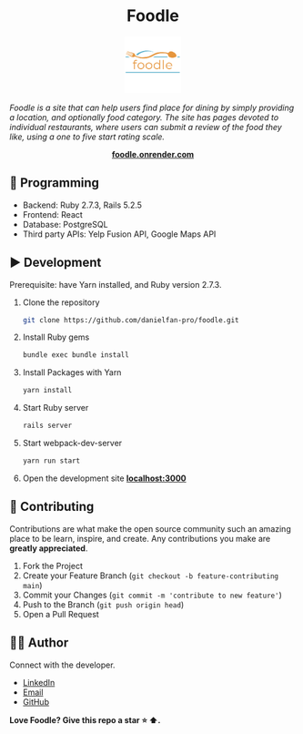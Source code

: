 <h1 align="center">Foodle</h1>

<p align="center">
  <img src="/app/assets/images/foodle transparent.png" alt="Foodle logo" width="100px" height="100px"/>

<i>Foodle is a site that can help users find place for dining by simply providing a location, and optionally food category. The site has pages devoted to individual restaurants, where users can submit a review of the food they like, using a one to five start rating scale.</i>
<br>

</p>

<p align="center">
  <a href="https://foodle.onrender.com"><strong>foodle.onrender.com</strong></a>
  <br>
</p>

## 🚀 Programming

- Backend: Ruby 2.7.3, Rails 5.2.5
- Frontend: React
- Database: PostgreSQL
- Third party APIs: Yelp Fusion API, Google Maps API

## ▶️ Development
Prerequisite: have Yarn installed, and Ruby version 2.7.3.

1. Clone the repository
    ```sh
    git clone https://github.com/danielfan-pro/foodle.git
    ```
    
2. Install Ruby gems
    ```sh
    bundle exec bundle install
    ```
    
3. Install Packages with Yarn
    ```sh
    yarn install
    ```
    
4. Start Ruby server
    ```sh
    rails server
    ```
    
5. Start webpack-dev-server
    ```sh
    yarn run start
    ```
    
6. Open the development site **[localhost:3000](http://localhost:3000)**
    
## 🤝 Contributing

Contributions are what make the open source community such an amazing place to be learn, inspire, and create.
Any contributions you make are **greatly appreciated**.

1. Fork the Project
2. Create your Feature Branch (`git checkout -b feature-contributing main`)
3. Commit your Changes (`git commit -m 'contribute to new feature'`)
4. Push to the Branch (`git push origin head`)
5. Open a Pull Request

## 👨‍💻 Author

Connect with the developer.

- [LinkedIn][linkedin]
- [Email][email]
- [GitHub][github]

**Love Foodle? Give this repo a star :star: :arrow_up:.**

[linkedin]: https://www.linkedin.com/in/danielfanpro/
[email]: mailto:danielfanpro@icloud.com
[github]: https://github.com/danielfan-pro
